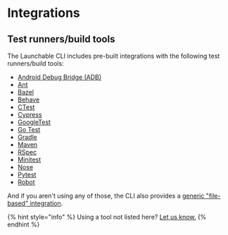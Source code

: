 # Integrations

## Test runners/build tools

The Launchable CLI includes pre-built integrations with the following test runners/build tools:

* [Android Debug Bridge \(ADB\)](https://developer.android.com/studio/command-line/adb)
* [Ant](https://ant.apache.org/)
* [Bazel](https://bazel.build/)
* [Behave](https://pypi.org/project/behave/)
* [CTest](https://cmake.org/cmake/help/latest/manual/ctest.1.html#id13)
* [Cypress](https://www.cypress.io/)
* [GoogleTest](https://github.com/google/googletest)
* [Go Test](https://golang.org/pkg/testing/)
* [Gradle](https://gradle.org/)
* [Maven](https://maven.apache.org/)
* [RSpec](https://rspec.info/)
* [Minitest](https://github.com/seattlerb/minitest)
* [Nose](https://nose.readthedocs.io/en/latest/index.html)
* [Pytest](https://docs.pytest.org/)
* [Robot](https://robotframework.org/)

And if you aren't using any of those, the CLI also provides a [generic "file-based" integration](../../sending-data-to-launchable/using-the-generic-file-based-runner-integration.md).

{% hint style="info" %}
Using a tool not listed here? [Let us know.](mailto:support@launchableinc.com)
{% endhint %}
